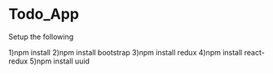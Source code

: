 # Todo_App


Setup the following

1)npm install
2)npm install bootstrap
3)npm install redux
4)npm install react-redux
5)npm install uuid
